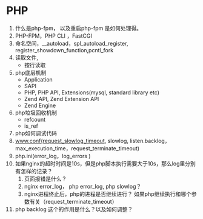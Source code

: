 # PHP

1. 什么是php-fpm， 以及重启php-fpm 是如何处理得。
2. PHP-FPM，PHP CLI ，FastCGI
3. 命名空间，__autoload，spl_autoload_register, register_showdown_function,pcntl_fork
4. 读取文件,
    - 按行读取
5. php底层机制
    - Application
    - SAPI
    - PHP, PHP API, Extensions(mysql, standard library etc)
    - Zend API, Zend Extension API
    - Zend Engine
6. php垃圾回收机制
    - refcount
    - is_ref
7. php如何调试代码
8. www.conf(request_slowlog_timeout, slowlog, listen.backlog，max_execution_time，request_terminate_timeout)
9. php.ini(error_log，log_errors )
10. 如果nginx的超时时间是10s，但是php脚本执行需要大于10s，那么log里分别有怎样的记录？
    1. 页面报错是什么？
    2. nginx error_log， php error_log, php slowlog？
    3. nginx进程终止后，php的进程是否继续进行？ 如果php继续执行和哪个参数有关（request_terminate_timeout）
11. php backlog 这个的作用是什么？以及如何调整？

